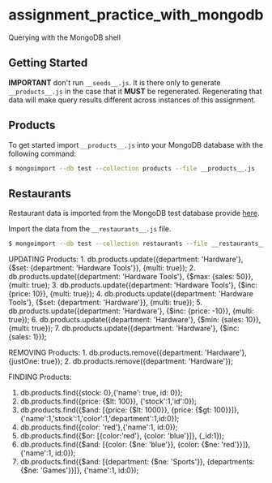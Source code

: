 # assignment_practice_with_mongodb


Querying with the MongoDB shell


## Getting Started

**IMPORTANT** don't run `__seeds__.js`. It is there only to generate `__products__.js` in the case that it **MUST** be regenerated. Regenerating that data will make query results different across instances of this assignment.


## Products

To get started import `__products__.js` into your MongoDB database with the following command:

```bash
$ mongoimport --db test --collection products --file __products__.js
```


## Restaurants

Restaurant data is imported from the MongoDB test database provide [here](https://docs.mongodb.com/getting-started/shell/import-data/).

Import the data from the `__restaurants__.js` file.

```bash
$ mongoimport --db test --collection restaurants --file __restaurants__.js
```

UPDATING Products:
	1. db.products.update({department: 'Hardware'}, {$set: {department: 'Hardware Tools'}}, {multi: true});
	2. db.products.update({department: 'Hardware Tools'}, {$max: {sales: 50}}, {multi: true);
	3. db.products.update({department: 'Hardware Tools'}, {$inc: {price: 10}}, {multi: true});
	4. db.products.update({department: 'Hardware Tools'}, {$set: {department: 'Hardware'}}, {multi: true});
	5. db.products.update({department: 'Hardware'}, {$inc: {price: -10}}, {multi: true});
	6. db.products.update({department: 'Hardware'}, {$min: {sales: 10}}, {multi: true});
	7. db.products.update({department: 'Hardware'}, {$inc: {sales: 1}});

REMOVING Products:
	1. db.products.remove({department: 'Hardware'}, {justOne: true});
	2. db.products.remove({department: 'Hardware'});

FINDING Products:
  1. db.products.find({stock: 0},{'name': true, id: 0});
  2. db.products.find({price: {$lt: 100}}, {'stock':1,'id':0});
  3. db.products.find({$and: [{price: {$lt: 1000}}, {price: {$gt: 100}}]}, {'name':1,'stock':1,'color':1,'department':1,id:0});
  4. db.products.find({color: 'red'},{'name':1, id:0});
  5. db.products.find({$or: [{color:'red'}, {color: 'blue'}]}, {_id:1});
  6. db.products.find({$and: [{color: {$ne: 'blue'}}, {color: {$ne: 'red'}}]}, {'name':1, id:0});
  7. db.products.find({$and: [{department: {$ne: 'Sports'}}, {departments: {$ne: 'Games'}}]}, {'name':1, id:0});
